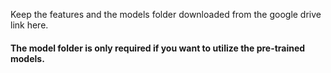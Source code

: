 Keep the features and the models folder downloaded from the google drive link here.


#### The model folder is only required if you want to utilize the pre-trained models.
